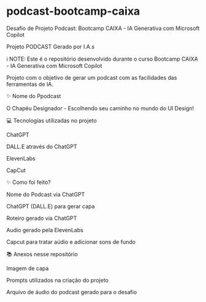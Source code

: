 # podcast-bootcamp-caixa
Desafio de Projeto Podcast: Bootcamp CAIXA - IA Generativa com Microsoft Copilot

Projeto PODCAST Gerado por I.A.s

ℹ️ NOTE: Este é o repositório desenvolvido durante o curso Bootcamp CAIXA - IA Generativa com Microsoft Copilot

Projeto com o objetivo de gerar um podcast com as facilidades das ferramentas de IA. 


✨ Nome do Ppodcast

O Chapéu Designador - Escolhendo seu caminho no mundo do UI Design!


💻 Tecnologias utilizadas no projeto

ChatGPT

DALL.E através do ChatGPT

ElevenLabs

CapCut


✨ Como foi feito?

Nome do Podcast via ChatGPT

ChatGPT (DALL.E) para gerar capa

Roteiro gerado via ChatGPT

Audio gerado pela ElevenLabs

Capcut para tratar aúdio e adicionar sons de fundo


📚 Anexos nesse repositório

Imagem de capa

Prompts utilizados na criação do projeto

Arquivo de áudio do podcast gerado para o desafio
